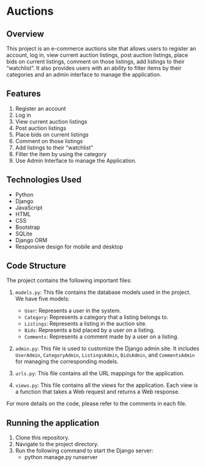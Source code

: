 # Auctions

## Overview
This project is an e-commerce auctions site that allows users to register an account, log in, view current auction listings, post auction listings, place bids on current listings, comment on those listings, add listings to their “watchlist”. It also provides users with an ability to filter items by their categories and an admin interface to manage the application.

## Features
1. Register an account
2. Log in
3. View current auction listings
4. Post auction listings
5. Place bids on current listings
6. Comment on those listings
7. Add listings to their “watchlist”
8. Filter the item by using the category
9. Use Admin Interface to manage the Application.

## Technologies Used
- Python
- Django
- JavaScript
- HTML
- CSS
- Bootstrap
- SQLite
- Django ORM
- Responsive design for mobile and desktop

## Code Structure
The project contains the following important files:

1. `models.py`: This file contains the database models used in the project. We have five models:
   - `User`: Represents a user in the system.
   - `Category`: Represents a category that a listing belongs to.
   - `Listings`: Represents a listing in the auction site.
   - `Bids`: Represents a bid placed by a user on a listing.
   - `Comments`: Represents a comment made by a user on a listing.

2. `admin.py`: This file is used to customize the Django admin site. It includes `UserAdmin`, `CategoryAdmin`, `ListingsAdmin`, `BidsAdmin`, and `CommentsAdmin` for managing the corresponding models.

3. `urls.py`: This file contains all the URL mappings for the application.

4. `views.py`: This file contains all the views for the application. Each view is a function that takes a Web request and returns a Web response.

For more details on the code, please refer to the comments in each file.

## Running the application
1. Clone this repository.
2. Navigate to the project directory.
3. Run the following command to start the Django server:
   + python manage.py runserver
